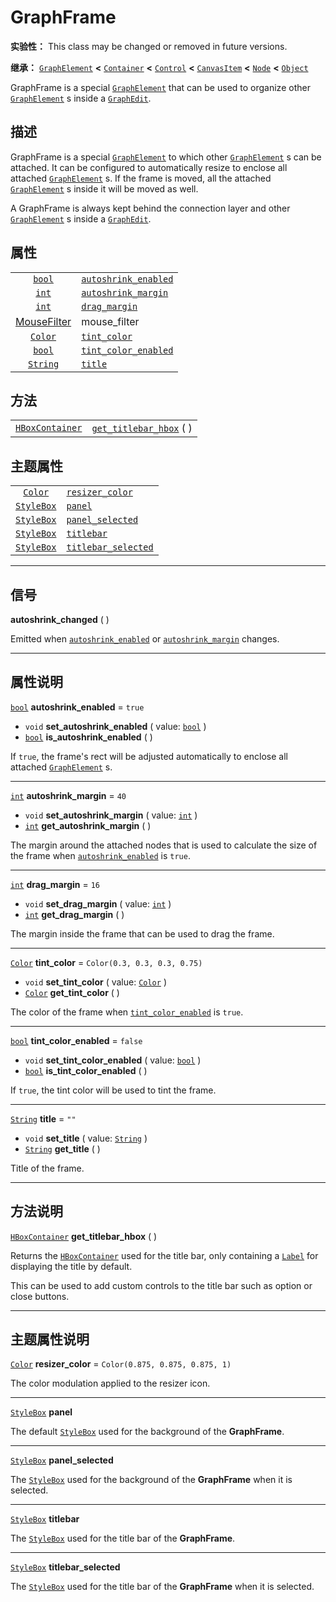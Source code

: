 <!-- ⚠ 请勿编辑本文件 ⚠ -->
<!-- 本文档使用脚本从 WeDot 引擎源码仓库生成。 -->
<!-- 生成脚本：https://github.com/WeDot-Engine/WeDot/tree/4.3/doc/tools/make_md.py； -->
<!-- 原文件：https://github.com/WeDot-Engine/WeDot/tree/4.3/doc/classes/GraphFrame.xml。 -->

<div id="_class_graphframe"></div>

# GraphFrame

**实验性：** This class may be changed or removed in future versions.

**继承：** [`GraphElement`](class_graphelement.md) **<** [`Container`](class_container.md) **<** [`Control`](class_control.md) **<** [`CanvasItem`](class_canvasitem.md) **<** [`Node`](class_node.md) **<** [`Object`](class_object.md)

GraphFrame is a special [`GraphElement`](class_graphelement.md) that can be used to organize other [`GraphElement`](class_graphelement.md) s inside a [`GraphEdit`](class_graphedit.md).

## 描述

GraphFrame is a special [`GraphElement`](class_graphelement.md) to which other [`GraphElement`](class_graphelement.md) s can be attached. It can be configured to automatically resize to enclose all attached [`GraphElement`](class_graphelement.md) s. If the frame is moved, all the attached [`GraphElement`](class_graphelement.md) s inside it will be moved as well.

A GraphFrame is always kept behind the connection layer and other [`GraphElement`](class_graphelement.md) s inside a [`GraphEdit`](class_graphedit.md).

## 属性

|||
|:-:|:--|
| [`bool`](class_bool.md)                  | [`autoshrink_enabled`](#class_graphframe_property_autoshrink_enabled) | ``true``                                                            |
| [`int`](class_int.md)                    | [`autoshrink_margin`](#class_graphframe_property_autoshrink_margin)   | ``40``                                                              |
| [`int`](class_int.md)                    | [`drag_margin`](#class_graphframe_property_drag_margin)               | ``16``                                                              |
| [MouseFilter](#enum_control_mousefilter) | mouse_filter                                                          | ``0`` (overrides [`Control`](#class_control_property_mouse_filter)) |
| [`Color`](class_color.md)                | [`tint_color`](#class_graphframe_property_tint_color)                 | ``Color(0.3, 0.3, 0.3, 0.75)``                                      |
| [`bool`](class_bool.md)                  | [`tint_color_enabled`](#class_graphframe_property_tint_color_enabled) | ``false``                                                           |
| [`String`](class_string.md)              | [`title`](#class_graphframe_property_title)                           | ``""``                                                              |

## 方法

|||
|:-:|:--|
| [`HBoxContainer`](class_hboxcontainer.md) | [`get_titlebar_hbox`](class_graphframemd#class_graphframe_method_get_titlebar_hbox) ( ) |

## 主题属性

|||
|:-:|:--|
| [`Color`](class_color.md)       | [`resizer_color`](#class_graphframe_theme_color_resizer_color)         | ``Color(0.875, 0.875, 0.875, 1)`` |
| [`StyleBox`](class_stylebox.md) | [`panel`](#class_graphframe_theme_style_panel)                         |                                   |
| [`StyleBox`](class_stylebox.md) | [`panel_selected`](#class_graphframe_theme_style_panel_selected)       |                                   |
| [`StyleBox`](class_stylebox.md) | [`titlebar`](#class_graphframe_theme_style_titlebar)                   |                                   |
| [`StyleBox`](class_stylebox.md) | [`titlebar_selected`](#class_graphframe_theme_style_titlebar_selected) |                                   |

<!-- rst-class:: classref-section-separator -->

---

## 信号

<div id="_class_class_graphframe_signal_autoshrink_changed"></div>

**autoshrink_changed** ( ) <div id="class_graphframe_signal_autoshrink_changed"></div>

Emitted when [`autoshrink_enabled`](#class_graphframe_property_autoshrink_enabled) or [`autoshrink_margin`](#class_graphframe_property_autoshrink_margin) changes.

<!-- rst-class:: classref-section-separator -->

---

## 属性说明

<div id="_class_graphframe_property_autoshrink_enabled"></div>

[`bool`](class_bool.md) **autoshrink_enabled** = ``true`` <div id="class_graphframe_property_autoshrink_enabled"></div>

- `void` **set_autoshrink_enabled** ( value: [`bool`](class_bool.md) )
- [`bool`](class_bool.md) **is_autoshrink_enabled** ( )

If `true`, the frame's rect will be adjusted automatically to enclose all attached [`GraphElement`](class_graphelement.md) s.

<!-- rst-class:: classref-item-separator -->

---

<div id="_class_graphframe_property_autoshrink_margin"></div>

[`int`](class_int.md) **autoshrink_margin** = ``40`` <div id="class_graphframe_property_autoshrink_margin"></div>

- `void` **set_autoshrink_margin** ( value: [`int`](class_int.md) )
- [`int`](class_int.md) **get_autoshrink_margin** ( )

The margin around the attached nodes that is used to calculate the size of the frame when [`autoshrink_enabled`](#class_graphframe_property_autoshrink_enabled) is `true`.

<!-- rst-class:: classref-item-separator -->

---

<div id="_class_graphframe_property_drag_margin"></div>

[`int`](class_int.md) **drag_margin** = ``16`` <div id="class_graphframe_property_drag_margin"></div>

- `void` **set_drag_margin** ( value: [`int`](class_int.md) )
- [`int`](class_int.md) **get_drag_margin** ( )

The margin inside the frame that can be used to drag the frame.

<!-- rst-class:: classref-item-separator -->

---

<div id="_class_graphframe_property_tint_color"></div>

[`Color`](class_color.md) **tint_color** = ``Color(0.3, 0.3, 0.3, 0.75)`` <div id="class_graphframe_property_tint_color"></div>

- `void` **set_tint_color** ( value: [`Color`](class_color.md) )
- [`Color`](class_color.md) **get_tint_color** ( )

The color of the frame when [`tint_color_enabled`](#class_graphframe_property_tint_color_enabled) is `true`.

<!-- rst-class:: classref-item-separator -->

---

<div id="_class_graphframe_property_tint_color_enabled"></div>

[`bool`](class_bool.md) **tint_color_enabled** = ``false`` <div id="class_graphframe_property_tint_color_enabled"></div>

- `void` **set_tint_color_enabled** ( value: [`bool`](class_bool.md) )
- [`bool`](class_bool.md) **is_tint_color_enabled** ( )

If `true`, the tint color will be used to tint the frame.

<!-- rst-class:: classref-item-separator -->

---

<div id="_class_graphframe_property_title"></div>

[`String`](class_string.md) **title** = ``""`` <div id="class_graphframe_property_title"></div>

- `void` **set_title** ( value: [`String`](class_string.md) )
- [`String`](class_string.md) **get_title** ( )

Title of the frame.

<!-- rst-class:: classref-section-separator -->

---

## 方法说明

<div id="_class_graphframe_method_get_titlebar_hbox"></div>

[`HBoxContainer`](class_hboxcontainer.md) **get_titlebar_hbox** ( )<div id="class_graphframe_method_get_titlebar_hbox"></div>

Returns the [`HBoxContainer`](class_hboxcontainer.md) used for the title bar, only containing a [`Label`](class_label.md) for displaying the title by default.

This can be used to add custom controls to the title bar such as option or close buttons.

<!-- rst-class:: classref-section-separator -->

---

## 主题属性说明

<div id="_class_graphframe_theme_color_resizer_color"></div>

[`Color`](class_color.md) **resizer_color** = ``Color(0.875, 0.875, 0.875, 1)`` <div id="class_graphframe_theme_color_resizer_color"></div>

The color modulation applied to the resizer icon.

<!-- rst-class:: classref-item-separator -->

---

<div id="_class_graphframe_theme_style_panel"></div>

[`StyleBox`](class_stylebox.md) **panel** <div id="class_graphframe_theme_style_panel"></div>

The default [`StyleBox`](class_stylebox.md) used for the background of the **GraphFrame**.

<!-- rst-class:: classref-item-separator -->

---

<div id="_class_graphframe_theme_style_panel_selected"></div>

[`StyleBox`](class_stylebox.md) **panel_selected** <div id="class_graphframe_theme_style_panel_selected"></div>

The [`StyleBox`](class_stylebox.md) used for the background of the **GraphFrame** when it is selected.

<!-- rst-class:: classref-item-separator -->

---

<div id="_class_graphframe_theme_style_titlebar"></div>

[`StyleBox`](class_stylebox.md) **titlebar** <div id="class_graphframe_theme_style_titlebar"></div>

The [`StyleBox`](class_stylebox.md) used for the title bar of the **GraphFrame**.

<!-- rst-class:: classref-item-separator -->

---

<div id="_class_graphframe_theme_style_titlebar_selected"></div>

[`StyleBox`](class_stylebox.md) **titlebar_selected** <div id="class_graphframe_theme_style_titlebar_selected"></div>

The [`StyleBox`](class_stylebox.md) used for the title bar of the **GraphFrame** when it is selected.

[^virtual]: 本方法通常需要用户覆盖才能生效。
[^const]: 本方法无副作用，不会修改该实例的任何成员变量。
[^vararg]: 本方法除了能接受在此处描述的参数外，还能够继续接受任意数量的参数。
[^constructor]: 本方法用于构造某个类型。
[^static]: 调用本方法无需实例，可直接使用类名进行调用。
[^operator]: 本方法描述的是使用本类型作为左操作数的有效运算符。
[^bitfield]: 这个值是由下列位标志构成位掩码的整数。
[^void]: 无返回值。
